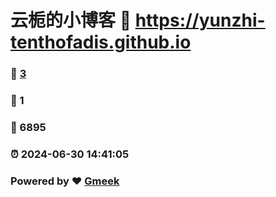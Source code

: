 # 云栀的小博客 :link: https://yunzhi-tenthofadis.github.io 
### :page_facing_up: [3](https://yunzhi-tenthofadis.github.io/tag.html) 
### :speech_balloon: 1 
### :hibiscus: 6895 
### :alarm_clock: 2024-06-30 14:41:05 
### Powered by :heart: [Gmeek](https://github.com/Meekdai/Gmeek)
